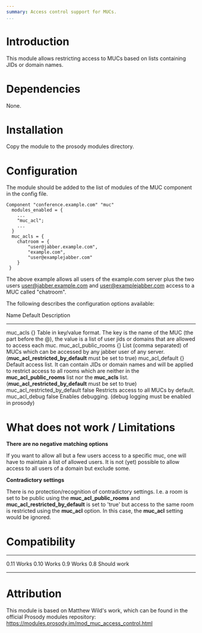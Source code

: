 ```yaml
---
summary: Access control support for MUCs.
...
```


Introduction
============

This module allows restricting access to MUCs based on lists containing JIDs
or domain names.

Dependencies
============

None.

Installation
============

Copy the module to the prosody modules directory.

Configuration
=============

The module should be added to the list of modules of the MUC component in the
config file.

    Component "conference.example.com" "muc"
      modules_enabled = {
        ...
        "muc_acl";
        ...
      }
      muc_acls = {
        chatroom = {
            "user@jabber.example.com",
            "example.com",
            "user@examplejabber.com"
        }
     }

The above example allows all users of the example.com server plus the two users
user@jabber.example.com and user@examplejabber.com access to a MUC called
"chatroom".

The following describes the configuration options available:


  Name                                Default   Description
  ----------------------------------- --------- ---------------------------------------------------------------------------------------------------------------------------------------------------------------------------------------------------------------------------------------------------------------
  muc\_acls                           {}        Table in key/value format. The key is the name of the MUC (the part before the @), the value is a list of user jids or domains that are allowed to access each muc.
  muc\_acl\_public\_rooms             {}        List (comma separated) of MUCs which can be accessed by any jabber user of any server. (**muc\_acl\_restricted\_by\_default** must be set to true)
  muc\_acl\_default                   {}        Default access list. It can contain JIDs or domain names and will be applied to restrict access to all rooms which are neither in the **muc\_acl\_public\_rooms** list nor the **muc\_acls** list. (**muc\_acl\_restricted\_by\_default** must be set to true)
  muc\_acl\_restricted\_by\_default   false     Restricts access to all MUCs by default.
  muc\_acl\_debug                     false     Enables debugging. (debug logging must be enabled in prosody)


What does not work / Limitations
================================

**There are no negative matching options**

If you want to allow all but a few users access to a specific muc, one will have to maintain
a list of allowed users. It is not (yet) possible to allow access to all users of a domain but
exclude some.

**Contradictory settings**

There is no protection/recognition of contradictory settings.
I.e. a room is set to be public using the **muc\_acl\_public\_rooms** and
**muc\_acl\_restricted\_by\_default** is set to 'true' but access to the same room
is restricted using the **muc\_acl** option. In this case, the **muc\_acl**
setting would be ignored.

Compatibility
=============

  ------ -------------
  0.11   Works
  0.10   Works
  0.9    Works
  0.8    Should work
  ------ -------------

Attribution
===========

This module is based on Matthew Wild's work, which can be found in the
official Prosody modules repository:
https://modules.prosody.im/mod_muc_access_control.html
